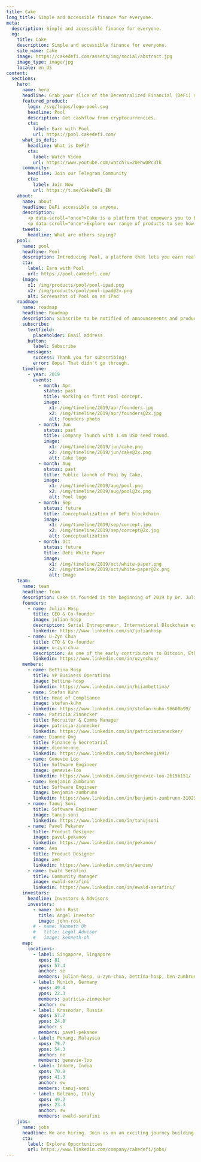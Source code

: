 ```yaml
---
title: Cake
long_title: Simple and accessible finance for everyone.
meta:
  description: Simple and accessible finance for everyone.
  og:
    title: Cake
    description: Simple and accessible finance for everyone.
    site_name: Cake
    image: https://cakedefi.com/assets/img/social/abstract.jpg
    image_type: image/jpg
    locale: en_US
content:
  sections:
    hero:
      name: hero
      headline: Grab your slice of the Decentralized Financial (DeFi) market.
      featured_product:
        logo: /svg/logos/logo-pool.svg
        headline: Pool
        description: Get cashflow from cryptocurrencies.
        cta:
          label: Earn with Pool
          url: https://pool.cakedefi.com/
      what_is_defi:
        headline: What is DeFi?
        cta:
          label: Watch Video
          url: https://www.youtube.com/watch?v=2UehwDPc3Tk
      community:
        headline: Join our Telegram Community
        cta:
          label: Join Now
          url: https://t.me/CakeDeFi_EN
    about:
      name: about
      headline: DeFi accessible to anyone.
      description:
        <p data-scroll="once">Cake is a platform that empowers you to be in control of your finances by creating cashflow from Decentralized Finance.</p>
        <p data-scroll="once">Explore our range of products to see how you can regain your financial freedom.</p>
      tweets:
        headline: What are others saying?
    pool:
      name: pool
      headline: Pool
      description: Introducing Pool, a platform that lets you earn real-time cashflow from cryptocurrencies, by staking in masternode pools.
      cta:
        label: Earn with Pool
        url: https://pool.cakedefi.com/
      image:
        x1: /img/products/pool/pool-ipad.png
        x2: /img/products/pool/pool-ipad@2x.png
        alt: Screenshot of Pool on an iPad
    roadmap:
      name: roadmap
      headline: Roadmap
      description: Subscribe to be notified of announcements and product releases.
      subscribe:
        textfield:
          placeholder: Email address
        button:
          label: Subscribe
        messages:
          success: Thank you for subscribing!
          error: Oops! That didn't go through.
      timeline:
        - year: 2019
          events:
            - month: Apr
              status: past
              title: Working on first Pool concept.
              image:
                x1: /img/timeline/2019/apr/founders.jpg
                x2: /img/timeline/2019/apr/founders@2x.jpg
                alt: Founders photo
            - month: Jun
              status: past
              title: Company launch with 1.4m USD seed round.
              image:
                x1: /img/timeline/2019/jun/cake.png
                x2: /img/timeline/2019/jun/cake@2x.png
                alt: Cake logo
            - month: Aug
              status: past
              title: Public launch of Pool by Cake.
              image:
                x1: /img/timeline/2019/aug/pool.png
                x2: /img/timeline/2019/aug/pool@2x.png
                alt: Pool logo
            - month: Sep
              status: future
              title: Conceptualization of DeFi blockchain.
              image:
                x1: /img/timeline/2019/sep/concept.jpg
                x2: /img/timeline/2019/sep/concept@2x.jpg
                alt: Conceptualization
            - month: Oct
              status: future
              title: DeFi White Paper
              image:
                x1: /img/timeline/2019/oct/white-paper.png
                x2: /img/timeline/2019/oct/white-paper@2x.png
                alt: Image
    team:
      name: team
      headline: Team
      description: Cake is founded in the beginning of 2019 by Dr. Julian Hosp and U-Zyn Chua to solve major financial pain points in people’s lives. We are innovators from diverse backgrounds and industries.
      founders:
        - name: Julian Hosp
          title: CEO & Co-founder
          image: julian-hosp
          description: Serial Entrepreneur, International Blockchain expert, Ex-medical doctor, Ex-professional athlete.
          linkedin: https://www.linkedin.com/in/julianhosp
        - name: U-Zyn Chua
          title: CTO & Co-founder
          image: u-zyn-chua
          description: As one of the early contributors to Bitcoin, Ethereum, and Dash projects, U-Zyn is a pioneer in the emergence of blockchain technology.
          linkedin: https://www.linkedin.com/in/uzynchua/
      members:
        - name: Bettina Hosp
          title: VP Business Operations
          image: bettina-hosp
          linkedin: https://www.linkedin.com/in/hiiambettina/
        - name: Stefan Kuhn
          title: Head of Compliance
          image: stefan-kuhn
          linkedin: https://www.linkedin.com/in/stefan-kuhn-98608b99/
        - name: Patricia Zinnecker
          title: Recruiter & Comms Manager
          image: patricia-zinnecker
          linkedin: https://www.linkedin.com/in/patriciazinnecker/
        - name: Dionne Ong
          title: Finance & Secretarial
          image: dionne-ong
          linkedin: https://www.linkedin.com/in/beecheng1991/
        - name: Genevie Loo
          title: Software Engineer
          image: genevie-loo
          linkedin: https://www.linkedin.com/in/genevie-loo-2b15b151/
        - name: Benjamin Zumbrunn
          title: Software Engineer
          image: benjamin-zumbrunn
          linkedin: https://www.linkedin.com/in/benjamin-zumbrunn-310234107/
        - name: Tanuj Soni
          title: Software Engineer
          image: tanuj-soni
          linkedin: https://www.linkedin.com/in/tanujsoni
        - name: Pavel Pekanov
          title: Product Designer
          image: pavel-pekanov
          linkedin: https://www.linkedin.com/in/pekanov/
        - name: Aen
          title: Product Designer
          image: aen
          linkedin: https://www.linkedin.com/in/aenism/
        - name: Ewald Serafini
          title: Community Manager
          image: ewald-serafini
          linkedin: https://www.linkedin.com/in/ewald-serafini/
      investors:
        headline: Investors & Advisors
        investors:
          - name: John Rost
            title: Angel Investor
            image: john-rost
          # - name: Kenneth Oh
          #   title: Legal Advisor
          #   image: kenneth-oh
      map:
        locations:
          - label: Singapore, Singapore
            xpos: 81
            ypos: 57.4
            anchor: se
            members: julian-hosp, u-zyn-chua, bettina-hosp, ben-zumbrunn, aen, dionne-ong
          - label: Munich, Germany
            xpos: 49.4
            ypos: 22.3
            members: patricia-zinnecker
            anchor: nw
          - label: Krasnodar, Russia
            xpos: 57.7
            ypos: 24.8
            anchor: s
            members: pavel-pekanov
          - label: Penang, Malaysia
            xpos: 79.7
            ypos: 54.3
            anchor: ne
            members: genevie-loo
          - label: Indore, India
            xpos: 70.8
            ypos: 41.3
            anchor: sw
            members: tanuj-soni
          - label: Bolzano, Italy
            xpos: 49.2
            ypos: 23.3
            anchor: sw
            members: ewald-serafini
    jobs:
      name: jobs
      headline: We are hiring. Join us on an exciting journey building DeFi products!
      cta:
        label: Explore Opportunities
        url: https://www.linkedin.com/company/cakedefi/jobs/
---
```

